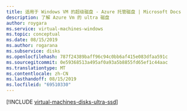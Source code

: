 ```yaml
---
title: 适用于 Windows VM 的超级磁盘 - Azure 托管磁盘 | Microsoft Docs
description: 了解 Azure Vm 的 ultra 磁盘
author: roygara
ms.service: virtual-machines-windows
ms.topic: conceptual
ms.date: 08/15/2019
ms.author: rogarana
ms.subservice: disks
ms.openlocfilehash: 787f24389baff96c94c0bb6af415e083dfaa591c
ms.sourcegitcommit: 0e59368513a495af0a93a5b8855fd65ef1c44aac
ms.translationtype: MT
ms.contentlocale: zh-CN
ms.lasthandoff: 08/15/2019
ms.locfileid: "69510330"
---
```

[!INCLUDE [virtual-machines-disks-ultra-ssd](../../../includes/virtual-machines-disks-getting-started-ultra-ssd.md)]
